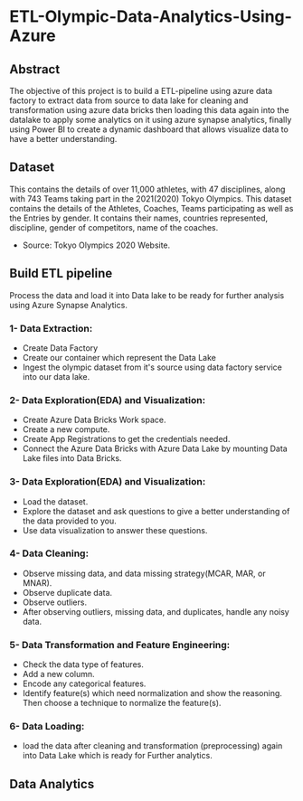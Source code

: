 # ETL-Olympic-Data-Analytics-Using-Azure

## Abstract
The objective of this project is to build a ETL-pipeline using azure data factory to extract data from source to data lake for cleaning and transformation using 
azure data bricks then loading this data again into the datalake to apply some analytics on it using azure synapse analytics, finally using 
Power BI to create a dynamic dashboard that allows visualize data to have a better understanding.

## Dataset
This contains the details of over 11,000 athletes, with 47 disciplines, along with 743 Teams taking part in the 2021(2020) Tokyo Olympics.
This dataset contains the details of the Athletes, Coaches, Teams participating as well as the Entries by gender. It contains their names, countries represented, discipline, gender of competitors, name of the coaches.
- Source: Tokyo Olympics 2020 Website.

## Build ETL pipeline 
Process the data and load it into Data lake to be ready for further analysis using Azure Synapse Analytics. 
  
### 1- Data Extraction:  
- Create Data Factory 
- Create our container which represent the Data Lake 
- Ingest the olympic dataset from it's source using data factory service into our data lake. 

### 2- Data Exploration(EDA) and Visualization:
- Create Azure Data Bricks Work space.
- Create a new compute.
- Create App Registrations to get the credentials needed.
- Connect the Azure Data Bricks with Azure Data Lake by mounting Data Lake files into Data Bricks.

### 3- Data Exploration(EDA) and Visualization:
- Load the dataset.
- Explore the dataset and ask questions to give a better understanding of the data provided to you.
- Use data visualization to answer these questions.

### 4- Data Cleaning:
- Observe missing data, and data missing strategy(MCAR, MAR, or MNAR).
- Observe duplicate data.
- Observe outliers.
- After observing outliers, missing data, and duplicates, handle any noisy data.

### 5- Data Transformation and Feature Engineering:
- Check the data type of features.
- Add a new column.
- Encode any categorical features.
- Identify feature(s) which need normalization and show the reasoning. Then choose a technique to normalize the feature(s).

### 6- Data Loading:
- load the data after cleaning and transformation (preprocessing) again into Data Lake which is ready for Further analytics.

## Data Analytics
